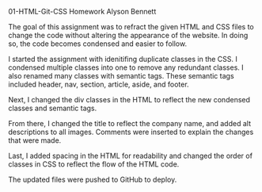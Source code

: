 01-HTML-Git-CSS Homework
Alyson Bennett

The goal of this assignment was to refract the given HTML and CSS files to change the code without altering the appearance of the website. In doing so, the code becomes condensed and easier to follow.

I started the assignment with idenitifing duplicate classes in the CSS. I condensed multiple classes into one to remove any redundant classes. I also renamed many classes with semantic tags.  These semantic tags included header, nav, section, article, aside, and footer.

Next, I changed the div classes in the HTML to reflect the new condensed classes and semantic tags.  

From there, I changed the title to reflect the company name, and added alt descriptions to all images. Comments were inserted to explain the changes that were made. 

Last, I added spacing in the HTML for readability and changed the order of classes in CSS to reflect the flow of the HTML code. 

The updated files were pushed to GitHub to deploy.